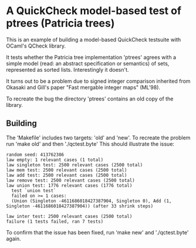 A QuickCheck model-based test of ptrees (Patricia trees)
========================================================

This is an example of building a model-based QuickCheck testsuite with
OCaml's QCheck library.

It tests whether the Patricia tree implementation 'ptrees' agrees with
a simple model (read: an abstract specification or semantics) of sets,
represented as sorted lists. Interestingly it doesn't.

It turns out to be a problem due to signed integer comparison
inherited from Okasaki and Gill's paper "Fast mergable integer maps"
(ML'98).

To recreate the bug the directory 'ptrees' contains an old copy of the
library.


Building
--------

The 'Makefile' includes two targets: 'old' and 'new'.
To recreate the problem run 'make old' and then './qctest.byte'
This should illustrate the issue:

    random seed: 413762386
    law empty: 1 relevant cases (1 total)
    law singleton test: 2500 relevant cases (2500 total)
    law mem test: 2500 relevant cases (2500 total)
    law add test: 2500 relevant cases (2500 total)
    law remove test: 2500 relevant cases (2500 total)
    law union test: 1776 relevant cases (1776 total)
      test `union test`
      failed on >= 1 cases:
      (Union (Singleton -4611686018427387904, Singleton 0), Add (1, Singleton -4611686018427387904)) (after 33 shrink steps)
      
    law inter test: 2500 relevant cases (2500 total)
    failure (1 tests failed, ran 7 tests)


To confirm that the issue has been fixed, run 'make new' and
'./qctest.byte' again.
